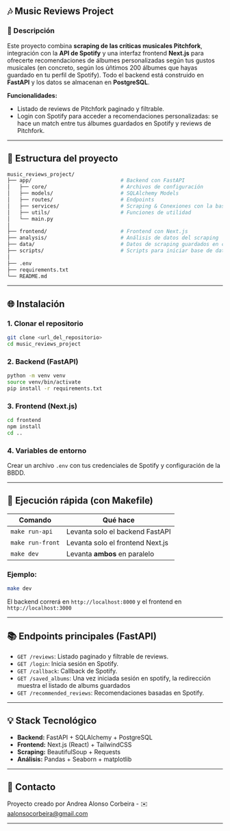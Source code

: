 ## 🎶 Music Reviews Project

### 🔢 Descripción

Este proyecto combina **scraping de las críticas musicales Pitchfork**, integración con la **API de Spotify** y una interfaz frontend **Next.js** para ofrecerte recomendaciones de álbumes personalizadas según tus gustos musicales (en concreto, según los úñtimos 200 álbumes que hayas guardado en tu perfil de Spotify). Todo el backend está construido en **FastAPI** y los datos se almacenan en **PostgreSQL**.

**Funcionalidades:**

- Listado de reviews de Pitchfork paginado y filtrable.
- Login con Spotify para acceder a recomendaciones personalizadas: se hace un match entre tus álbumes guardados en Spotify y reviews de Pitchfork.

---

## 📂 Estructura del proyecto

```bash
music_reviews_project/
├── app/                             # Backend con FastAPI
│   ├── core/                        # Archivos de configuración
│   ├── models/                      # SQLAlchemy Models
│   ├── routes/                      # Endpoints
│   ├── services/                    # Scraping & Conexiones con la base de datos
│   ├── utils/                       # Funciones de utilidad
│   └── main.py
│
├── frontend/                        # Frontend con Next.js
├── analysis/                        # Análisis de datos del scraping
├── data/                            # Datos de scraping guardados en csv
├── scripts/                         # Scripts para iniciar base de datos / scraping
│
├── .env
├── requirements.txt
└── README.md
```

---

## 🌐 Instalación

### 1. Clonar el repositorio

```bash
git clone <url_del_repositorio>
cd music_reviews_project
```

### 2. Backend (FastAPI)

```bash
python -m venv venv
source venv/bin/activate
pip install -r requirements.txt
```

### 3. Frontend (Next.js)

```bash
cd frontend
npm install
cd ..
```

### 4. Variables de entorno

Crear un archivo `.env` con tus credenciales de Spotify y configuración de la BBDD.

---

## 🎉 Ejecución rápida (con Makefile)

| Comando          | Qué hace                         |
| ---------------- | -------------------------------- |
| `make run-api`   | Levanta solo el backend FastAPI  |
| `make run-front` | Levanta solo el frontend Next.js |
| `make dev`       | Levanta **ambos** en paralelo    |

### Ejemplo:

```bash
make dev
```

El backend correrá en `http://localhost:8000` y el frontend en `http://localhost:3000`

---

## 📚 Endpoints principales (FastAPI)

- `GET /reviews`: Listado paginado y filtrable de reviews.
- `GET /login`: Inicia sesión en Spotify.
- `GET /callback`: Callback de Spotify.
- `GET /saved_albums`: Una vez iniciada sesión en spotify, la redirección muestra el listado de albums guardados
- `GET /recommended_reviews`: Recomendaciones basadas en Spotify.

---

## 💡 Stack Tecnológico

- **Backend:** FastAPI + SQLAlchemy + PostgreSQL
- **Frontend:** Next.js (React) + TailwindCSS
- **Scraping:** BeautifulSoup + Requests
- **Análisis:** Pandas + Seaborn + matplotlib

---

## 📲 Contacto

Proyecto creado por Andrea Alonso Corbeira -
✉️ aalonsocorbeira@gmail.com

---

